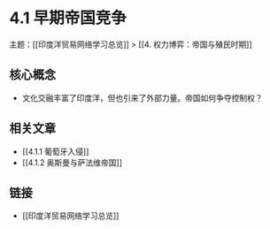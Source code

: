 # 4.1 早期帝国竞争

主题：[[印度洋贸易网络学习总览]] > [[4. 权力博弈：帝国与殖民时期]]

## 核心概念

- 文化交融丰富了印度洋，但也引来了外部力量。帝国如何争夺控制权？

## 相关文章

- [[4.1.1 葡萄牙入侵]]
- [[4.1.2 奥斯曼与萨法维帝国]]

## 链接

- [[印度洋贸易网络学习总览]]
